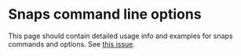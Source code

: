 # Snaps command line options

This page should contain detailed usage info and examples for snaps commands and options.
See [this issue](https://github.com/MetaMask/mm-docs-v2/issues/20).